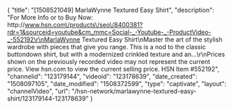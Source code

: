 {
    "title": "[1508521049] MarlaWynne Textured Easy Shirt",
    "description": "For More Info or to Buy Now: http:\/\/www.hsn.com\/products\/seo\/8400381?rdr=1&sourceid=youtube&cm_mmc=Social-_-Youtube-_-ProductVideo-_-552192\r\nMarlaWynne Textured Easy Shirt\nMaster the art of the stylish wardrobe with pieces that give you range. This is a nod to the classic buttondown shirt, but with a modernized crinkled texture and an...\r\nPrices shown on the previously recorded video may not represent the current price.  View hsn.com to view the current selling price. HSN Item #552192",
    "channelid": "123179144",
    "videoid": "123178639",
    "date_created": "1508097105",
    "date_modified": "1508372599",
    "type": "captivate",
    "layout": "channelVideo",
    "url": "\/hsn-network\/marlawynne-textured-easy-shirt\/123179144-123178639"
}